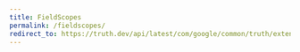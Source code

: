```yaml
---
title: FieldScopes
permalink: /fieldscopes/
redirect_to: https://truth.dev/api/latest/com/google/common/truth/extensions/proto/FieldScopes.html
---
```

